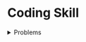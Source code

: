 # Coding Skill

<details>
<summary> Problems </summary>
<div markdown="1">
**Array**

| No   | Level | Name                                                         |
| :--- | ----- | ------------------------------------------------------------ |
| 1    | 1     | [두 개 뽑아서 더하기](https://school.programmers.co.kr/learn/courses/30/lessons/68644) |
| 2    | 1     | [모의고사](https://school.programmers.co.kr/learn/courses/30/lessons/42840) |
| 3    | 1     | [행렬의 곱셈](https://school.programmers.co.kr/learn/courses/30/lessons/12949) |
| 4    | 2     | [실패율](https://school.programmers.co.kr/learn/courses/30/lessons/42889) |
| 5    | 2     | [방문 길이](https://school.programmers.co.kr/learn/courses/30/lessons/49994) |

**Stack & Queue**

| No   | Level | Name                                                         |
| ---- | ----- | ------------------------------------------------------------ |
| 6    | 1     | [괄호 회전하기](https://school.programmers.co.kr/learn/courses/30/lessons/76502) |
| 7    | 1     | [짝지어 제거하기](https://school.programmers.co.kr/learn/courses/30/lessons/12973) |
| 8    | 2     | [주식 가격](https://school.programmers.co.kr/learn/courses/30/lessons/42584) |
| 9    | 2     | [크레인 인형뽑기](https://school.programmers.co.kr/learn/courses/30/lessons/64061) |
| 10   | 5     | [표 편집](https://school.programmers.co.kr/learn/courses/30/lessons/81303) |
| 11   | 2     | [기능 개발](https://school.programmers.co.kr/learn/courses/30/lessons/42586) |
| 12   | 2     | [카드 뭉치](https://school.programmers.co.kr/learn/courses/30/lessons/159994) |
</div>
</details>
